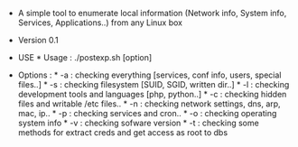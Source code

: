 * A simple tool to enumerate local information (Network info, System info, Services, Applications..) from any Linux box
* Version 0.1
* USE
        * Usage : ./postexp.sh [option]
        
* Options :
       * -a : checking everything [services, conf info, users, special files..]
       * -s : checking filesystem [SUID, SGID, written dir..]
       * -l : checking development tools and languages [php, python..]
        * -c : checking hidden files and writable /etc files..
        * -n : checking network settings, dns, arp, mac, ip..
        * -p : checking services and cron..
        * -o : checking operating system info
        * -v : checking sofware version
        * -t : checking some methods for extract creds and get access as root to dbs
